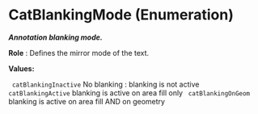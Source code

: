 # CatBlankingMode (Enumeration)

**_Annotation blanking mode._**

**Role** : Defines the mirror mode of the text.

**Values:**

` catBlankingInactive`      No blanking : blanking is not active
` catBlankingActive`      blanking is active on area fill only
` catBlankingOnGeom`      blanking is active on area fill AND on geometry